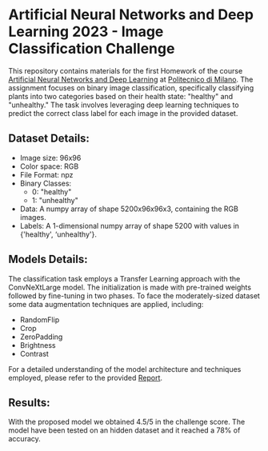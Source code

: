 # Artificial Neural Networks and Deep Learning 2023 - Image Classification Challenge

This repository contains materials for the first Homework of the course [Artificial Neural Networks and Deep Learning](https://www11.ceda.polimi.it/schedaincarico/schedaincarico/controller/scheda_pubblica/SchedaPublic.do?&evn_default=evento&c_classe=810394&polij_device_category=DESKTOP&__pj0=0&__pj1=e1d18ec43fc9628f83ce82e5a309d240) at [Politecnico di Milano](https://www.polimi.it/).
The assignment focuses on binary image classification, specifically classifying plants into two categories based on their health state: "healthy" and "unhealthy." The task involves leveraging deep learning techniques to predict the correct class label for each image in the provided dataset.

## Dataset Details:
* Image size: 96x96
* Color space: RGB
* File Format: npz
* Binary Classes:
    * 0: "healthy"
    * 1: "unhealthy"
* Data: A numpy array of shape 5200x96x96x3, containing the RGB images.
* Labels: A 1-dimensional numpy array of shape 5200 with values in {'healthy', ‘unhealthy'}.

## Models Details:
The classification task employs a Transfer Learning approach with the ConvNeXtLarge model. The initialization is made with pre-trained weights followed by fine-tuning in two phases. 
To face the moderately-sized dataset some data augmentation techniques are applied, including:
* RandomFlip
* Crop 
* ZeroPadding 
* Brightness 
* Contrast

For a detailed understanding of the model architecture and techniques employed, please refer to the provided [Report](https://github.com/carls31/an2dl-image-classification/blob/main/Report.pdf).

## Results:
With the proposed model we obtained 4.5/5 in the challenge score. 
The model have been tested on an hidden dataset and it reached a 78% of accuracy.
